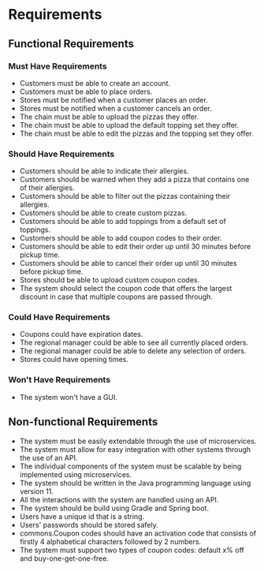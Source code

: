 # Requirements

## Functional Requirements

### Must Have Requirements

* Customers must be able to create an account.
* Customers must be able to place orders.
* Stores must be notified when a customer places an order.
* Stores must be notified when a customer cancels an order.
* The chain must be able to upload the pizzas they offer.
* The chain must be able to upload the default topping set they offer.
* The chain must be able to edit the pizzas and the topping set they offer.

### Should Have Requirements

* Customers should be able to indicate their allergies.
* Customers should be warned when they add a pizza that contains one of their allergies.
* Customers should be able to filter out the pizzas containing their allergies.
* Customers should be able to create custom pizzas.
* Customers should be able to add toppings from a default set of toppings.
* Customers should be able to add coupon codes to their order.
* Customers should be able to edit their order up until 30 minutes before pickup time.
* Customers should be able to cancel their order up until 30 minutes before pickup time.
* Stores should be able to upload custom coupon codes.
* The system should select the coupon code that offers the largest discount in case that multiple coupons are passed through.

### Could Have Requirements

* Coupons could have expiration dates.
* The regional manager could be able to see all currently placed orders.
* The regional manager could be able to delete any selection of orders.
* Stores could have opening times.

### Won't Have Requirements

* The system won't have a GUI.


## Non-functional Requirements

* The system must be easily extendable through the use of microservices.
* The system must allow for easy integration with other systems through the use of an API.
* The individual components of the system must be scalable by being implemented using microservices.
* The system should be written in the Java programming language using version 11.
* All the interactions with the system are handled using an API.
* The system should be build using Gradle and Spring boot.
* Users have a unique id that is a string.
* Users' passwords should be stored safely.
* commons.Coupon codes should have an activation code that consists of firstly 4 alphabetical characters followed by 2 numbers.
* The system must support two types of coupon codes: default x% off and buy-one-get-one-free.

